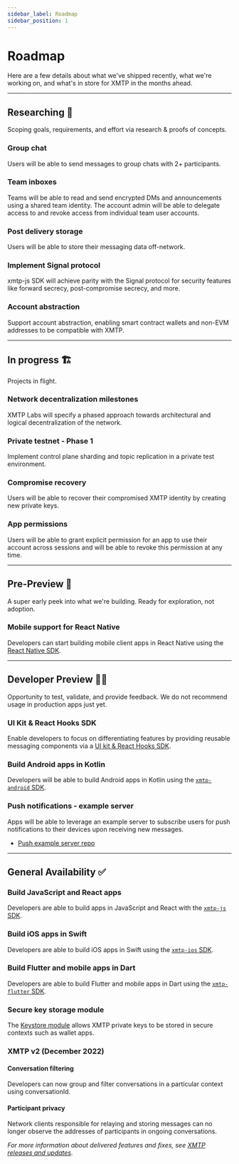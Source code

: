 ```yaml
---
sidebar_label: Roadmap
sidebar_position: 1
---
```


# Roadmap

Here are a few details about what we've shipped recently, what we're working on, and what's in store for XMTP in the months ahead.

---

## Researching 🔬

Scoping goals, requirements, and effort via research & proofs of concepts.

### Group chat

Users will be able to send messages to group chats with 2+ participants.

### Team inboxes

Teams will be able to read and send encrypted DMs and announcements using a shared team identity. The account admin will be able to delegate access to and revoke access from individual team user accounts.

### Post delivery storage

Users will be able to store their messaging data off-network.

### Implement Signal protocol

xmtp-js SDK will achieve parity with the Signal protocol for security features like forward secrecy, post-compromise secrecy, and more.

### Account abstraction

Support account abstraction, enabling smart contract wallets and non-EVM addresses to be compatible with XMTP.

---

## In progress 🏗️

Projects in flight.

### Network decentralization milestones

XMTP Labs will specify a phased approach towards architectural and logical decentralization of the network.

### Private testnet - Phase 1

Implement control plane sharding and topic replication in a private test environment.

### Compromise recovery

Users will be able to recover their compromised XMTP identity by creating new private keys.

### App permissions

Users will be able to grant explicit permission for an app to use their account across sessions and will be able to revoke this permission at any time.

---

## Pre-Preview 👀

A super early peek into what we're building. Ready for exploration, not adoption.

### Mobile support for React Native

Developers can start building mobile client apps in React Native using the [React Native SDK](https://github.com/xmtp/xmtp-react).

---

## Developer Preview 🧑‍💻

Opportunity to test, validate, and provide feedback. We do not recommend usage in production apps just yet.

### UI Kit & React Hooks SDK

Enable developers to focus on differentiating features by providing reusable messaging components via a [UI kit & React Hooks SDK](https://github.com/xmtp/xmtp-web).

### Build Android apps in Kotlin

Developers will be able to build Android apps in Kotlin using the [`xmtp-android` SDK](https://github.com/xmtp/xmtp-android).

### Push notifications - example server

Apps will be able to leverage an example server to subscribe users for push notifications to their devices upon receiving new messages.

- [Push example server repo](https://github.com/xmtp/example-notification-server-go)

---

## General Availability ✅

### Build JavaScript and React apps

Developers are able to build apps in JavaScript and React with the [`xmtp-js` SDK](/docs/client-sdk/javascript/tutorials/quickstart).

### Build iOS apps in Swift

Developers are able to build iOS apps in Swift using the [`xmtp-ios` SDK](/docs/client-sdk/swift/tutorials/quickstart).

### Build Flutter and mobile apps in Dart

Developers are able to build Flutter and mobile apps in Dart using the [`xmtp-flutter` SDK](/docs/client-sdk/dart/tutorials/quickstart).

### Secure key storage module
 
The [Keystore module](https://github.com/xmtp/xmtp-js/releases/tag/v8.0.0) allows XMTP private keys to be stored in secure contexts such as wallet apps.

### XMTP v2 (December 2022)

#### Conversation filtering

Developers can now group and filter conversations in a particular context using conversationId.

#### Participant privacy

Network clients responsible for relaying and storing messages can no longer observe the addresses of participants in ongoing conversations.

_For more information about delivered features and fixes, see [XMTP releases and updates](/docs/dev-concepts/xmtp-releases)._

<!--
## Researching

Read the [XMTP litepaper]() to learn about key concepts on XMTP's research roadmap.
-->
